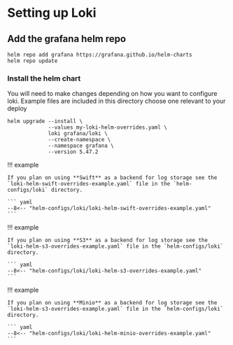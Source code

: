 # Setting up Loki

## Add the grafana helm repo

``` shell
helm repo add grafana https://grafana.github.io/helm-charts
helm repo update
```

### Install the helm chart

You will need to make changes depending on how you want to configure loki. Example files are included in this directory choose one relevant to your deploy

``` shell
helm upgrade --install \
             --values my-loki-helm-overrides.yaml \
             loki grafana/loki \
             --create-namespace \
             --namespace grafana \
             --version 5.47.2
```

!!! example

    If you plan on using **Swift** as a backend for log storage see the `loki-helm-swift-overrides-example.yaml` file in the `helm-configs/loki` directory.

    ``` yaml
    --8<-- "helm-configs/loki/loki-helm-swift-overrides-example.yaml"
    ```

!!! example

    If you plan on using **S3** as a backend for log storage see the `loki-helm-s3-overrides-example.yaml` file in the `helm-configs/loki` directory.

    ``` yaml
    --8<-- "helm-configs/loki/loki-helm-s3-overrides-example.yaml"
    ```

!!! example

    If you plan on using **Minio** as a backend for log storage see the `loki-helm-s3-overrides-example.yaml` file in the `helm-configs/loki` directory.

    ``` yaml
    --8<-- "helm-configs/loki/loki-helm-minio-overrides-example.yaml"
    ```

